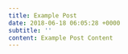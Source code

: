 ```yaml
---
title: Example Post
date: 2018-06-18 06:05:28 +0000
subtitle: ''
content: Example Post Content
---
```


